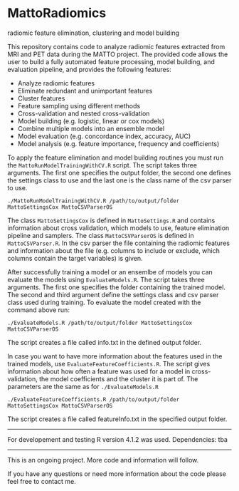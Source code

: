 # MattoRadiomics
radiomic feature elimination, clustering and model building

This repository contains code to analyze radiomic features extracted from MRI and PET data during the MATTO project. The provided code allows the user to build a fully automated feature processing, model building, and evaluation pipeline, and provides the following features:
- Analyze radiomic features
- Eliminate redundant and unimportant features
- Cluster features
- Feature sampling using different methods
- Cross-validation and nested cross-validation
- Model building (e.g. logistic, linear or cox models)
- Combine multiple models into an ensemble model
- Model evaluation (e.g. concordance index, accuracy, AUC)
- Model analysis (e.g. feature importance, frequency and coefficients)

To apply the feature elimination and model building routines you must run the `MattoRunModelTrainingWithCV.R` script. The script takes three arguments. The first one specifies the output folder, the second one defines the settings class to use and the last one is the class name of the csv parser to use.
```
./MattoRunModelTrainingWithCV.R /path/to/output/folder MattoSettingsCox MattoCSVParserOS
```
The class `MattoSettingsCox` is defined in `MattoSettings.R` and contains information about cross validation, which models to use, feature elimination pipeline and samplers. 
The class `MattoCSVParserOS` is defined in `MattoCSVParser.R`. In the csv parser the file containing the radiomic features and information about the file (e.g. columns to include or exclude, which columns contain the target variables) is given.

After successfully training a model or an ensemlbe of models you can evaluate the models using `EvaluateModels.R`. The script takes three arguments. The first one specifies the folder containing the trained model. The second and third argument define the settings class and csv parser class used during training. To evaluate the model created with the command above run:
```
./EvaluateModels.R /path/to/output/folder MattoSettingsCox MattoCSVParserOS
```
The script creates a file called info.txt in the defined output folder.

In case you want to have more information about the features used in the trained models, use `EvaluateFeatureCoefficients.R`. The script gives information about how often a feature was used for a model in cross-validation, the model coefficients and the cluster it is part of. The parameters are the same as for `./EvaluateModels.R`
```
./EvaluateFeatureCoefficients.R /path/to/output/folder MattoSettingsCox MattoCSVParserOS
```
The script creates a file called featureInfo.txt in the specified output folder.  

---

For developement and testing R version 4.1.2 was used. 
Dependencies: tba

---
This is an ongoing project. More code and information will follow.

If you have any questions or need more information about the code please feel free to contact me. 
